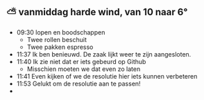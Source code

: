 ## ⛅ vanmiddag harde wind, van 10 naar 6°
- 09:30 lopen en boodschappen
	- Twee rollen beschuit
	- Twee pakken espresso
- 11:37 Ik ben benieuwd. De zaak lijkt weer te zijn aangesloten.
- 11:40 Ik zie niet dat er iets gebeurd op Github
	- Misschien moeten we dat even zo laten
- 11:41 Even kijken of we de resolutie hier iets kunnen verbeteren
- 11:53 Gelukt om de resolutie aan te passen!
-